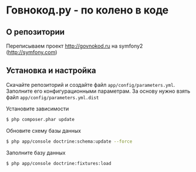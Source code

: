 # Говнокод.ру - по колено в коде

## О репозитории

Переписываем проект http://govnokod.ru на symfony2 (http://symfony.com)

## Установка и настройка

Скачайте репозиторий и создайте файл `app/config/parameters.yml`. Заполните его конфигурационными параметрам. За основу нужно взять файл `app/config/parameters.yml.dist`

Установите зависимости

``` bash
$ php composer.phar update
```

Обновите схему базы данных

``` bash
$ php app/console doctrine:schema:update --force
```

Заполните базу данных

``` bash
$ php app/console doctrine:fixtures:load
```